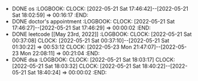 - DONE os
  :LOGBOOK:
  CLOCK: [2022-05-21 Sat 17:46:42]--[2022-05-21 Sat 18:02:59] =>  00:16:17
  :END:
- DONE doctor's appointment
  :LOGBOOK:
  CLOCK: [2022-05-21 Sat 17:46:27]--[2022-05-21 Sat 17:46:29] =>  00:00:02
  :END:
- DONE leetcode [[May 23rd, 2022]]
  :LOGBOOK:
  CLOCK: [2022-05-21 Sat 00:37:08]
  CLOCK: [2022-05-21 Sat 00:37:10]--[2022-05-21 Sat 01:30:22] =>  00:53:12
  CLOCK: [2022-05-23 Mon 21:47:07]--[2022-05-23 Mon 22:08:11] =>  00:21:04
  :END:
- DONE dsa
  :LOGBOOK:
  CLOCK: [2022-05-21 Sat 18:03:17]
  CLOCK: [2022-05-21 Sat 18:03:32]
  CLOCK: [2022-05-21 Sat 18:40:22]--[2022-05-21 Sat 18:40:24] =>  00:00:02
  :END: